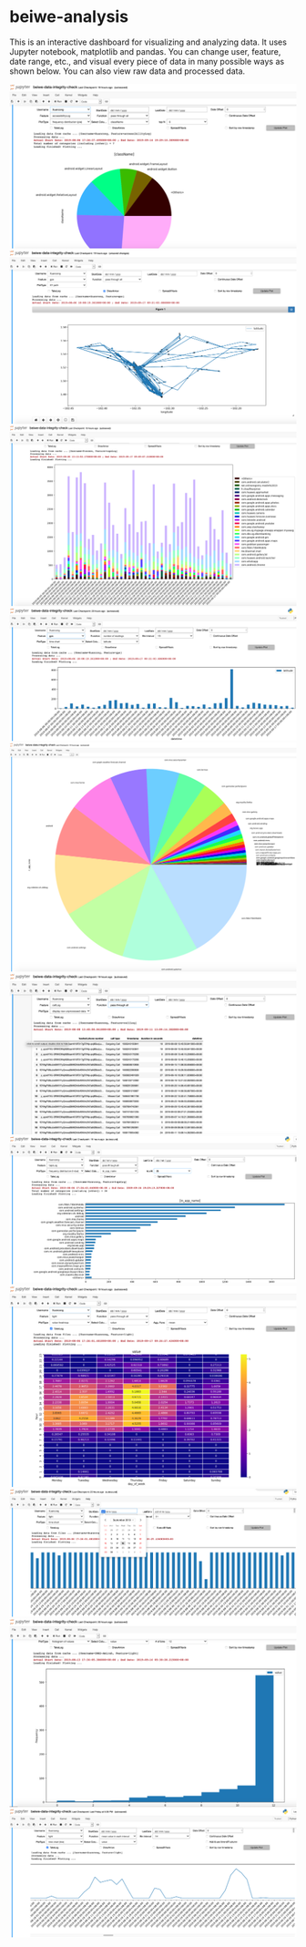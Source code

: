 # beiwe-analysis
This is an interactive dashboard for visualizing and analyzing data. It uses Jupyter notebook, matplotlib and pandas. 
You can change user, feature, date range, etc., and visual every piece of data in many possible ways as shown below. You can also view raw data and processed data.

![01](/img/01.png)
![02](/img/02.png)
![03](/img/03.png)
![04](/img/04.png)
![05](/img/05.png)
![06](/img/06.png)
![07](/img/07.png)
![08](/img/08.png)
![09](/img/09.png)
![10](/img/10.png)
![11](/img/11.png)
